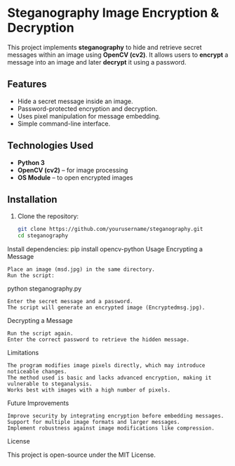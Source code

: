 # Steganography Image Encryption & Decryption

This project implements **steganography** to hide and retrieve secret messages within an image using **OpenCV (cv2)**. It allows users to **encrypt** a message into an image and later **decrypt** it using a password.

## Features
- Hide a secret message inside an image.
- Password-protected encryption and decryption.
- Uses pixel manipulation for message embedding.
- Simple command-line interface.

## Technologies Used
- **Python 3**
- **OpenCV (cv2)** – for image processing
- **OS Module** – to open encrypted images

## Installation
1. Clone the repository:
   ```sh
   git clone https://github.com/yourusername/steganography.git
   cd steganography
Install dependencies:
pip install opencv-python
Usage
Encrypting a Message

    Place an image (msd.jpg) in the same directory.
    Run the script:

   python steganography.py


    Enter the secret message and a password.
    The script will generate an encrypted image (Encryptedmsg.jpg).

Decrypting a Message

    Run the script again.
    Enter the correct password to retrieve the hidden message.

Limitations

    The program modifies image pixels directly, which may introduce noticeable changes.
    The method used is basic and lacks advanced encryption, making it vulnerable to steganalysis.
    Works best with images with a high number of pixels.

Future Improvements

    Improve security by integrating encryption before embedding messages.
    Support for multiple image formats and larger messages.
    Implement robustness against image modifications like compression.

License

This project is open-source under the MIT License.
